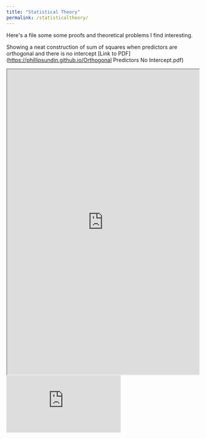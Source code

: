 ```yaml
---	
title: "Statistical Theory"	
permalink: /statisticaltheory/	
---	
```


Here's a file some some proofs and theoretical problems I find interesting.	

Showing a neat construction of sum of squares when predictors are orthogonal and there is no intercept [Link to PDF](https://phillipsundin.github.io/Orthogonal Predictors No Intercept.pdf) 	

<iframe src="https://phillipsundin.github.io/Resume_Sundin_Phillip.pdf" width = "100%" height="800em"></iframe>	

<embed src="https://phillipsundin.github.io/Resume_Sundin_Phillip.pdf" type="application/pdf" />	

